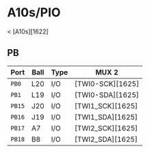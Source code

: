 # A10s/PIO
< [A10s][1622]
 
## PB
Port  | Ball  | Type  | MUX 2   
---|---|---|---  
`PB0` | L20  | I/O  | [TWI0-SCK][1625]  
`PB1` | L19  | I/O  | [TWI0-SDA][1625]  
`PB15` | J20  | I/O  | [TWI1_SCK][1625]  
`PB16` | J19  | I/O  | [TWI1_SDA][1625]  
`PB17` | A7  | I/O  | [TWI2_SCK][1625]  
`PB18` | B8  | I/O  | [TWI2_SDA][1625]
